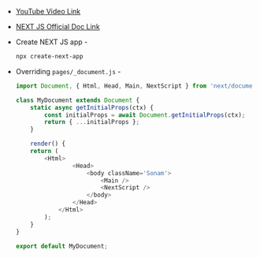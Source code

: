 - [YouTube Video Link](https://youtu.be/_oNAGdvsFW4?si=Nhlmud7Y6KXYcRab)

- [NEXT JS Official Doc Link](https://nextjs.org/)

- Create NEXT JS app -

    ```bash
    npx create-next-app
    ```

- Overriding `pages/_document.js` -
    ```javascript
    import Document, { Html, Head, Main, NextScript } from 'next/document';

    class MyDocument extends Document {
        static async getInitialProps(ctx) {
            const initialProps = await Document.getInitialProps(ctx);
            return { ...initialProps };
        }

        render() {
        return (
            <Html>
                    <Head>
                        <body className='Sonam'>
                            <Main />
                            <NextScript />
                        </body>
                    </Head>
                </Html>
            );
        }
    }

    export default MyDocument;
    ```